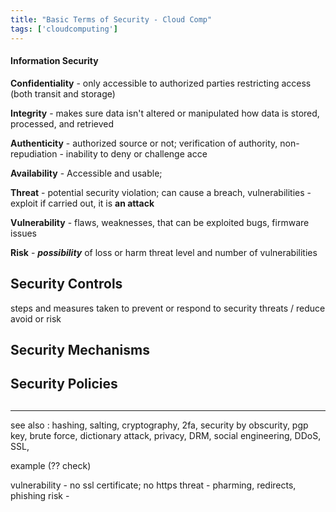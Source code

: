 ```yaml
---
title: "Basic Terms of Security - Cloud Comp"
tags: ['cloudcomputing']
---
```


#### Information Security 

**Confidentiality** - only accessible to authorized parties
restricting access
(both transit and storage)

**Integrity** - makes sure data isn't altered or manipulated 
how data is stored, processed, and retrieved 

**Authenticity** - authorized source or not; verification of authority, 
non-repudiation - inability to deny or challenge acce 

**Availability** - Accessible and usable; 

**Threat** - potential security violation; 
can cause a breach, 
vulnerabilities - exploit 
if carried out, it is **an attack**

**Vulnerability** - flaws, weaknesses, that can be exploited
bugs, firmware issues

**Risk** - **_possibility_** of loss or harm
threat level and number of vulnerabilities 

## Security Controls
steps and measures taken to prevent or respond to security threats / reduce avoid or risk 
## Security Mechanisms

## Security Policies

## 

---
see also : hashing, salting, cryptography, 2fa, security by obscurity, pgp key, brute force, dictionary attack, privacy, DRM, social engineering, DDoS, SSL, 


example (?? check)

vulnerability - no ssl certificate; no https
threat - pharming, redirects, phishing
risk - 

